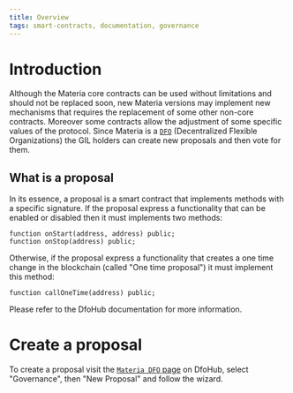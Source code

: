 ```yaml
---
title: Overview
tags: smart-contracts, documentation, governance
---
```


# Introduction

Although the Materia core contracts can be used without limitations and should not be replaced soon, new Materia versions may implement new mechanisms that requires the replacement of some other non-core contracts.
Moreover some contracts allow the adjustment of some specific values of the protocol.
Since Materia is a [`DFO`](https://www.dfohub.com/) (Decentralized Flexible Organizations) the GIL holders can create new proposals and then vote for them.

## What is a proposal

In its essence, a proposal is a smart contract that implements methods with a specific signature.
If the proposal express a functionality that can be enabled or disabled then it must implements two methods:

```solidity
function onStart(address, address) public;
function onStop(address) public;
```

Otherwise, if the proposal express a functionality that creates a one time change in the blockchain (called "One time proposal") it must implement this method:

```solidity
function callOneTime(address) public;
```

Please refer to the DfoHub documentation for more information.


# Create a proposal

To create a proposal visit the [`Materia DFO` page](https://dapp.dfohub.com/?addr=0xabc) on DfoHub, select "Governance", then "New Proposal" and follow the wizard.

